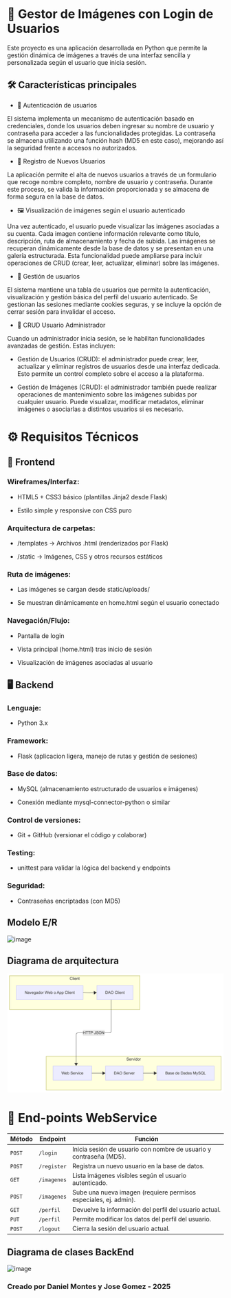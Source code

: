 # 📸 Gestor de Imágenes con Login de Usuarios
Este proyecto es una aplicación desarrollada en Python que permite la gestión dinámica de imágenes a través de una interfaz sencilla y personalizada según el usuario que inicia sesión.

## 🛠️ Características principales
- 🔐 Autenticación de usuarios

El sistema implementa un mecanismo de autenticación basado en credenciales, donde los usuarios deben ingresar su nombre de usuario y contraseña para acceder a las funcionalidades protegidas. La contraseña se almacena utilizando una función hash (MD5 en este caso), mejorando así la seguridad frente a accesos no autorizados.

- 👥 Registro de Nuevos Usuarios

La aplicación permite el alta de nuevos usuarios a través de un formulario que recoge nombre completo, nombre de usuario y contraseña. Durante este proceso, se valida la información proporcionada y se almacena de forma segura en la base de datos.

- 🖼️ Visualización de imágenes según el usuario autenticado

Una vez autenticado, el usuario puede visualizar las imágenes asociadas a su cuenta. Cada imagen contiene información relevante como título, descripción, ruta de almacenamiento y fecha de subida. Las imágenes se recuperan dinámicamente desde la base de datos y se presentan en una galería estructurada. Esta funcionalidad puede ampliarse para incluir operaciones de CRUD (crear, leer, actualizar, eliminar) sobre las imágenes.

-  👨 Gestión de usuarios

El sistema mantiene una tabla de usuarios que permite la autenticación, visualización y gestión básica del perfil del usuario autenticado. Se gestionan las sesiones mediante cookies seguras, y se incluye la opción de cerrar sesión para invalidar el acceso.

-  🔧 CRUD Usuario Administrador

 Cuando un administrador inicia sesión, se le habilitan funcionalidades avanzadas de gestión. Estas incluyen:

- Gestión de Usuarios (CRUD): el administrador puede crear, leer, actualizar y eliminar registros de usuarios desde una interfaz dedicada. Esto permite un control completo sobre el acceso a la plataforma.

- Gestión de Imágenes (CRUD): el administrador también puede realizar operaciones de mantenimiento sobre las imágenes subidas por cualquier usuario. Puede visualizar, modificar metadatos, eliminar imágenes o asociarlas a distintos usuarios si es necesario.

# ⚙️ Requisitos Técnicos
## 🎨 Frontend
### Wireframes/Interfaz:

- HTML5 + CSS3 básico (plantillas Jinja2 desde Flask)

- Estilo simple y responsive con CSS puro

### Arquitectura de carpetas:

- /templates → Archivos .html (renderizados por Flask)

- /static → Imágenes, CSS y otros recursos estáticos

### Ruta de imágenes:

- Las imágenes se cargan desde static/uploads/

- Se muestran dinámicamente en home.html según el usuario conectado

### Navegación/Flujo:

- Pantalla de login

- Vista principal (home.html) tras inicio de sesión

- Visualización de imágenes asociadas al usuario

## 🖥️ Backend
### Lenguaje:

- Python 3.x

### Framework:

- Flask (aplicacion ligera, manejo de rutas y gestión de sesiones)

### Base de datos:

- MySQL (almacenamiento estructurado de usuarios e imágenes)

- Conexión mediante mysql-connector-python o similar

### Control de versiones:

- Git + GitHub (versionar el código y colaborar)

### Testing:

- unittest para validar la lógica del backend y endpoints

### Seguridad:

- Contraseñas encriptadas (con MD5)

## Modelo E/R

![image](https://github.com/user-attachments/assets/08b09712-ac63-47d3-8a7c-5863d0c34d0d)

## Diagrama de arquitectura

![Diagrama d'arquitectura](diagramaArquitectura.png)

# 🔌 End-points WebService

| **Método** | **Endpoint**       | **Función**                                                   |
|------------|--------------------|----------------------------------------------------------------|
| `POST`     | `/login`           | Inicia sesión de usuario con nombre de usuario y contraseña (MD5). |
| `POST`     | `/register`        | Registra un nuevo usuario en la base de datos.                |
| `GET`      | `/imagenes`        | Lista imágenes visibles según el usuario autenticado.         |
| `POST`     | `/imagenes`        | Sube una nueva imagen (requiere permisos especiales, ej. admin). |
| `GET`      | `/perfil`          | Devuelve la información del perfil del usuario actual.        |
| `PUT`      | `/perfil`          | Permite modificar los datos del perfil del usuario.           |
| `POST`     | `/logout`          | Cierra la sesión del usuario actual.                          |

## Diagrama de clases BackEnd

![image](https://github.com/user-attachments/assets/0414979f-b52f-47a8-bf16-11d8c52ce316)


### Creado por Daniel Montes y Jose Gomez - 2025
